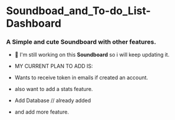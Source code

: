 ﻿# Soundboad_and_To-do_List-Dashboard
<h3> A Simple and cute Soundboard with other features.</h3>

- 🔭 I'm still working on  this **Soundboard** so i will keep updating it.

- MY CURRENT PLAN TO ADD IS:
- Wants to receive token in emails if created an account.
- also want to add a stats feature.
- Add Database // already added
- and add more feature.
